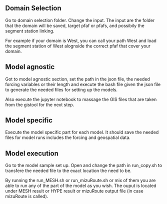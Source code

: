 ## Domain Selection

Go to domain selection folder. Change the input. The input are the folder that the domain will be saved, target pfaf or pfafs, and possibily the segment station linking.

For example if your domain is West, you can call your path West and load the segment station of West alognside the correct pfaf that cover your domain.

## Model agnostic

Got to model agnostic section, set the path in the json file, the needed forcing variables or their length and execute the bash file given the json file to generate the needed files for setting up the models.

Also execute the jupyter notebook to massage the GIS files that are taken from the gistool for the next step.

## Model specific

Execute the model specific part for each model. It should save the needed files for model runs includes the forcing and geospatial data.

## Model execution

Go to the model sample set up. Open and change the path in run_copy.sh to transfere the needed file to the exact location the need to be.

By running the run_MESH.sh or run_mizuRoute.sh or mix of them you are able to run any of the part of the model as you wish. The ouput is located under MESH result or HYPE result or mizuRoute output file (in case mizuRoute is called).